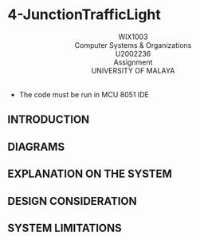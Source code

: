 # 4-JunctionTrafficLight
<div align="center">WIX1003</div>
<div align="center">Computer Systems & Organizations</div>
<div align="center">U2002236</div>
<div align="center">Assignment</div>
<div align="center">UNIVERSITY OF MALAYA</div>
<br/>

- The code must be run in MCU 8051 IDE

## INTRODUCTION

## DIAGRAMS

## EXPLANATION ON THE SYSTEM

## DESIGN CONSIDERATION

## SYSTEM LIMITATIONS
